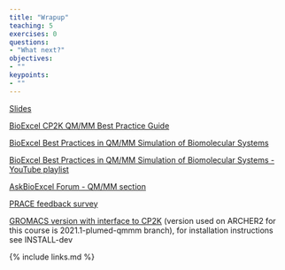 ```yaml
---
title: "Wrapup"
teaching: 5
exercises: 0
questions: 
- "What next?"
objectives:
- ""
keypoints:
- ""
---
```


[Slides](../slides/wrapup.pdf)

[BioExcel CP2K QM/MM Best Practice Guide](https://docs.bioexcel.eu/qmmm_bpg)

[BioExcel Best Practices in QM/MM Simulation of Biomolecular Systems](https://bioexcel.eu/qmmm-best-practice-workshop)

[BioExcel Best Practices in QM/MM Simulation of Biomolecular Systems - YouTube playlist](https://www.youtube.com/playlist?list=PLzLqYW5ci-2d-wolQ9CpE4akorB3naRso)

[AskBioExcel Forum - QM/MM section](https://ask.bioexcel.eu/c/qmmm-biosim/20)

[PRACE feedback survey](https://events.prace-ri.eu/event/1204/surveys/787)

[GROMACS version with interface to CP2K](https://gitlab.com/aracsmd/gromacs) (version used on ARCHER2 for this course is 2021.1-plumed-qmmm branch), for installation instructions see INSTALL-dev 

{% include links.md %}
